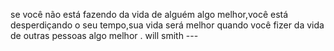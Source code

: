 se você não está fazendo da vida de alguém algo melhor,você está desperdiçando o seu tempo,sua vida será melhor quando você fizer da vida de outras pessoas algo melhor . will smith ---
